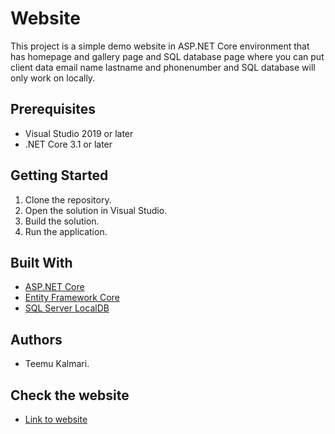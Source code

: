 
# Website

This project is a simple demo website in ASP.NET Core environment that has homepage and gallery page and SQL database page where you can put client data email name lastname and phonenumber and SQL database will only work on locally.

## Prerequisites

- Visual Studio 2019 or later
- .NET Core 3.1 or later

## Getting Started

1. Clone the repository.
2. Open the solution in Visual Studio.
3. Build the solution.
4. Run the application.

## Built With

- [ASP.NET Core](https://docs.microsoft.com/en-us/aspnet/core/?view=aspnetcore-5.0)
- [Entity Framework Core](https://docs.microsoft.com/en-us/ef/core/)
- [SQL Server LocalDB](https://docs.microsoft.com/en-us/sql/database-engine/configure-windows/sql-server-express-localdb?view=sql-server-ver15)

## Authors

- Teemu Kalmari.



## Check the website
- [Link to website](https://superboi.azurewebsites.net/)
